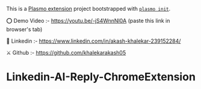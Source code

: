 This is a [Plasmo extension](https://docs.plasmo.com/) project bootstrapped with [`plasmo init`](https://www.npmjs.com/package/plasmo).

⭕ Demo Video :- https://youtu.be/-jS4WnnNl0A (paste this link in browser's tab)

🔰 Linkedin :- https://www.linkedin.com/in/akash-khalekar-239152284/

⚔️ Github :- https://github.com/khalekarakash05

# Linkedin-AI-Reply-ChromeExtension
